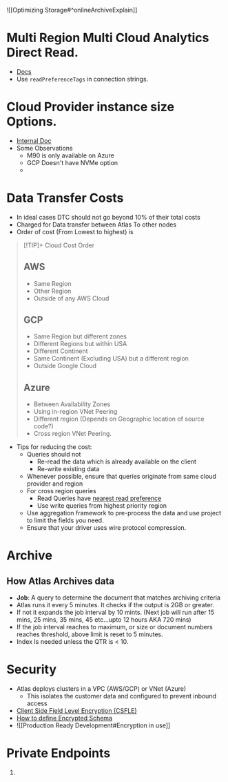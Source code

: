 ![[Optimizing Storage#^onlineArchiveExplain]]

# Multi Region Multi Cloud Analytics Direct Read.

- [Docs](https://www.mongodb.com/docs/atlas/reference/replica-set-tags/)
- Use `readPreferenceTags` in connection strings.

# Cloud Provider instance size Options.

- [Internal Doc](https://wiki.corp.mongodb.com/display/cs/Cloud+Provider+Instance+Size+Specifications)
- Some Observations
	- M90 is only available on Azure
	- GCP Doesn't have NVMe option
	- 

# Data Transfer Costs

- In ideal cases DTC should not go beyond 10% of their total costs
- Charged for Data transfer between Atlas To other nodes
- Order of cost (From Lowest to highest) is
> [!TIP]+ Cloud Cost Order
> ## AWS
> - Same Region
> - Other Region
> - Outside of any AWS Cloud
> ## GCP
> - Same Region but different zones
> - Different Regions but within USA
> - Different Continent
> - Same Continent (Excluding USA) but a different region
> - Outside Google Cloud
> ## Azure
> - Between Availability Zones
> - Using in-region VNet Peering
> - Different region (Depends on Geographic location of source code?)
> - Cross region VNet Peering.

- Tips for reducing the cost:
	- Queries should not
		- Re-read the data which is already available on the client
		- Re-write existing data 
	- Whenever possible, ensure that queries originate from same cloud provider and region 
	- For cross region queries
		- Read Queries have [nearest read preference](https://www.mongodb.com/docs/manual/core/read-preference/#mongodb-readmode-nearest)
		- Use write queries from highest priority region
	- Use aggregation framework to pre-process the data and use project to limit the fields you need.
	- Ensure that your driver uses wire protocol compression.

# Archive

## How Atlas Archives data
- **Job**: A query to determine the document that matches archiving criteria
- Atlas runs it every 5 minutes. It checks if the output is 2GB or greater.
- If not it expands the job interval by 10 mints. (Next job will run after 15 mins, 25 mins, 35 mins, 45 etc...upto 12 hours AKA 720 mins)
- If the job interval reaches to maximum, or size or document numbers reaches threshold, above limit is reset to 5 minutes.
- Index Is needed unless the QTR is < 10.

# Security
- Atlas deploys clusters in a VPC (AWS/GCP) or VNet (Azure)
	- This isolates the customer data and configured to prevent inbound access 
- [Client Side Field Level Encryption (CSFLE)](https://www.mongodb.com/docs/manual/core/csfle/)
- [How to define Encrypted Schema](https://www.mongodb.com/docs/manual/core/csfle/quick-start/#create-an-encryption-schema-for-your-collection)
- ![[Production Ready Development#Encryption in use]]

# Private Endpoints

1. 